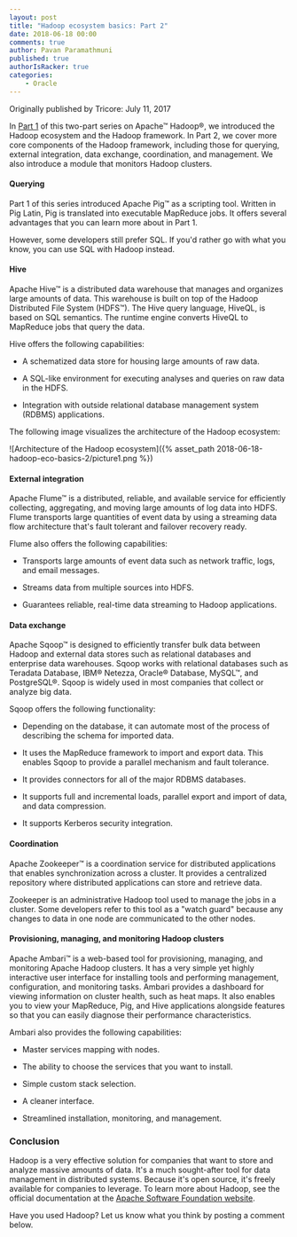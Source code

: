 ```yaml
---
layout: post
title: "Hadoop ecosystem basics: Part 2"
date: 2018-06-18 00:00
comments: true
author: Pavan Paramathmuni
published: true
authorIsRacker: true
categories:
    - Oracle
---
```


Originally published by Tricore: July 11, 2017

In [Part 1](https://developer.rackspace.com/blog/hadoop-eco-basics-1/) of this
two-part series on Apache&trade; Hadoop&reg;, we introduced the Hadoop
ecosystem and the Hadoop framework. In Part 2, we cover more core components
of the Hadoop framework, including those for querying, external integration,
data exchange, coordination, and management. We also introduce a module that
monitors Hadoop clusters.

<!-- more -->

#### Querying

Part 1 of this series introduced Apache Pig&trade; as a scripting tool.
Written in Pig Latin, Pig is translated into executable MapReduce jobs. It
offers several advantages that you can learn more about in Part 1.

However, some developers still prefer SQL. If you'd rather go with what you
know, you can use SQL with Hadoop instead.

#### Hive

Apache Hive&trade; is a distributed data warehouse that manages and organizes
large amounts of data. This warehouse is built on top of the Hadoop
Distributed File System (HDFS&trade;). The Hive query language, HiveQL, is
based on SQL semantics. The runtime engine converts HiveQL to MapReduce jobs
that query the data.

Hive offers the following capabilities:

* A schematized data store for housing large amounts of raw data.

* A SQL-like environment for executing analyses and queries on raw data in the
  HDFS.

* Integration with outside relational database management system (RDBMS)
  applications.

The following image visualizes the architecture of the Hadoop ecosystem:

![Architecture of the Hadoop ecosystem]({% asset_path 2018-06-18-hadoop-eco-basics-2/picture1.png %})

#### External integration

Apache Flume&trade; is a distributed, reliable, and available service for
efficiently collecting, aggregating, and moving large amounts of log data into
HDFS. Flume transports large quantities of event data by using a streaming data
flow architecture that's fault tolerant and failover recovery ready.

Flume also offers the following capabilities:

* Transports large amounts of event data such as network traffic, logs, and
  email messages.

* Streams data from multiple sources into HDFS.

* Guarantees reliable, real-time data streaming to Hadoop applications.

#### Data exchange

Apache Sqoop&trade; is designed to efficiently transfer bulk data between
Hadoop and external data stores such as relational databases and enterprise
data warehouses. Sqoop works with relational databases such as Teradata
Database, IBM&reg; Netezza, Oracle&reg; Database, MySQL&trade;, and
PostgreSQL&reg;. Sqoop is widely used in most companies that collect or
analyze big data.

Sqoop offers the following functionality:

* Depending on the database, it can automate most of the process of describing
  the schema for imported data.

* It uses the MapReduce framework to import and export data. This enables
  Sqoop to provide a parallel mechanism and fault tolerance.

* It provides connectors for all of the major RDBMS databases.

* It supports full and incremental loads, parallel export and import of data,
  and data compression.

* It supports Kerberos security integration.

#### Coordination

Apache Zookeeper&trade; is a coordination service for distributed applications
that enables synchronization across a cluster. It provides a centralized
repository where distributed applications can store and retrieve data.

Zookeeper is an administrative Hadoop tool used to manage the jobs in a
cluster. Some developers refer to this tool as a "watch guard" because any
changes to data in one node are communicated to the other nodes.

#### Provisioning, managing, and monitoring Hadoop clusters

Apache Ambari&trade; is a web-based tool for provisioning, managing, and
monitoring Apache Hadoop clusters. It has a very simple yet highly interactive
user interface for installing tools and performing management, configuration,
and monitoring tasks. Ambari provides a dashboard for viewing information on
cluster health, such as heat maps. It also enables you to view your MapReduce,
Pig, and Hive applications alongside features so that you can easily diagnose
their performance characteristics.

Ambari also provides the following capabilities:

* Master services mapping with nodes.

* The ability to choose the services that you want to install.

* Simple custom stack selection.

* A cleaner interface.

* Streamlined installation, monitoring, and management.

### Conclusion

Hadoop is a very effective solution for companies that want to store and
analyze massive amounts of data. It's a much sought-after tool for data
management in distributed systems. Because it's open source, it's freely
available for companies to leverage. To learn more about Hadoop, see the
official documentation at the [Apache Software Foundation website](http://hadoop.apache.org).

Have you used Hadoop? Let us know what you think by posting a comment below.
